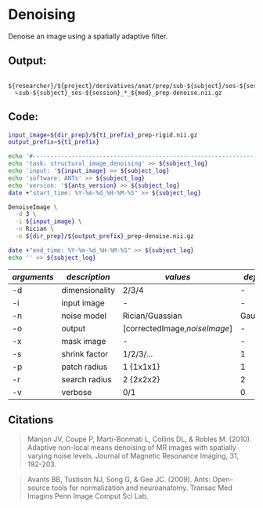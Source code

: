# Denoising  
Denoise an image using a spatially adaptive filter.  
## Output:
```
 ${researcher}/${project}/derivatives/anat/prep/sub-${subject}/ses-${session}/
  ∟sub-${subject}_ses-${session}_*_${mod}_prep-denoise.nii.gz
```
## Code:
```bash
input_image=${dir_prep}/${t1_prefix}_prep-rigid.nii.gz
output_prefix=${t1_prefix}

echo '#--------------------------------------------------------------------------------' >> ${subject_log}
echo 'task: structural_image_denoising' >> ${subject_log}
echo 'input: '${input_image} >> ${subject_log}
echo 'software: ANTs' >> ${subject_log}
echo 'version: '${ants_version} >> ${subject_log}
date +"start_time: %Y-%m-%d_%H-%M-%S" >> ${subject_log}

DenoiseImage \
  -d 3 \
  -i ${input_image} \
  -n Rician \
  -o ${dir_prep}/${output_prefix}_prep-denoise.nii.gz

date +"end_time: %Y-%m-%d_%H-%M-%S" >> ${subject_log}
echo '' >> ${subject_log}
```

| *arguments* | *description* | *values* | *default* |
|---|---|---|---|
| -d | dimensionality | 2/3/4 | - |  
| -i | input image | - | - |
| -n | noise model | Rician/Guassian | Gaussian |
| -o | output | [correctedImage,*noiseImage*] | - |
| -x | mask image | - | - |
| -s | shrink factor | 1/2/3/... | 1 |  
| -p | patch radius | 1 {1x1x1} | 1 |
| -r | search radius | 2 {2x2x2} | 2 |
| -v | verbose | 0/1 | 0 |  

## Citations
> Manjon JV, Coupe P, Marti-Bonmati L, Collins DL, & Robles M. (2010). Adaptive non-local means denoising of MR images with spatially varying noise levels. Journal of Magnetic Resonance Imaging, 31, 192-203.  

>Avants BB, Tustison NJ, Song G, & Gee JC. (2009). Ants: Open-source tools for normalization and neuroanatomy. Transac Med Imagins Penn Image Comput Sci Lab.
